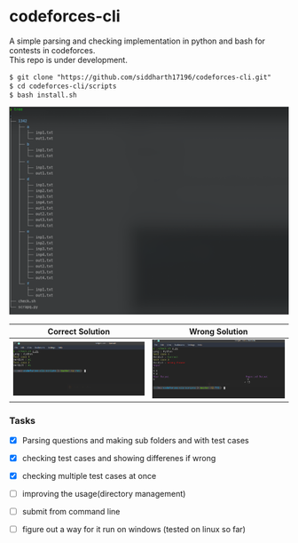# codeforces-cli
A simple parsing and checking implementation in python and bash for contests in codeforces.\
This repo is under development.

```
$ git clone "https://github.com/siddharth17196/codeforces-cli.git"
$ cd codeforces-cli/scripts
$ bash install.sh

```

![directories](/images/tree.png)


Correct Solution                    | Wrong Solution
----------------                    | --------------
![correct solution](/images/correct.png) | ![wrong answer](/images/wa.png)

### Tasks
- [x] Parsing questions and making sub folders and with test cases
- [x] checking test cases and showing differenes if wrong 
- [x] checking multiple test cases at once
- [ ] improving the usage(directory management)
- [ ] submit from command line
- [ ] figure out a way for it run on windows (tested on linux so far)

